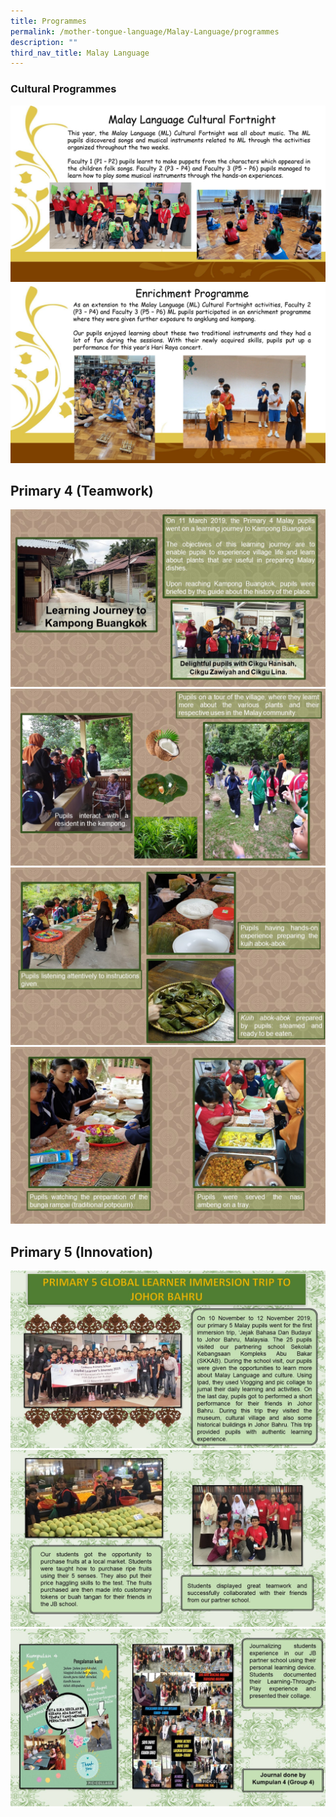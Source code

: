 ```yaml
---
title: Programmes
permalink: /mother-tongue-language/Malay-Language/programmes
description: ""
third_nav_title: Malay Language
---
```

### Cultural Programmes
![](/images/MLPicture1.png)
![](/images/MLPicture2.png)

## Primary 4 (Teamwork)
![](/images/LJ%20Malay%2001.jpg)
![](/images/LJ%20Malay%2003.jpg)
![](/images/LJ%20Malay%2004.jpg)
![](/images/LJ%20Malay%2005.jpg)

## Primary 5 (Innovation)
![](/images/p5lj1.jpg)
![](/images/p5lj2.jpg)
![](/images/p5lj3.jpg)
